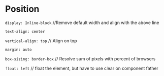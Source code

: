# Position

`display: Inline-block` //Remove default width and align with the above line

`text-align: center`

`vertical-align: top` // Align on top

`margin: auto`

`box-sizing: border-box` // Resolve sum of pixels with percent of browsers

`float: left` // float the element, but have to use clear on component father
